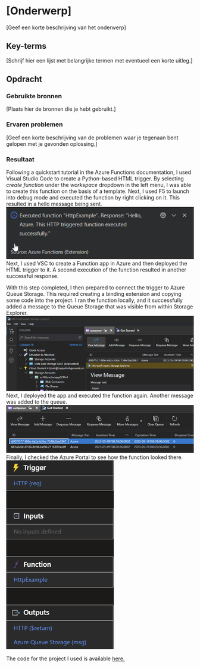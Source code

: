 # [Onderwerp]
[Geef een korte beschrijving van het onderwerp]

## Key-terms
[Schrijf hier een lijst met belangrijke termen met eventueel een korte uitleg.]

## Opdracht
### Gebruikte bronnen
[Plaats hier de bronnen die je hebt gebruikt.]

### Ervaren problemen
[Geef een korte beschrijving van de problemen waar je tegenaan bent gelopen met je gevonden oplossing.]

### Resultaat
Following a quickstart tutorial in the Azure Functions documentation, I used Visual Studio Code to create a Python-based HTML trigger. By selecting *create function* under the *workspace* dropdown in the left menu, I was able to create this function on the basis of a template. Next, I used F5 to launch into debug mode and executed the function by right clicking on it. This resulted in a hello message being sent.  
![ss1](../../00_includes/AZ-18_screenshot1.png)  
Next, I used VSC to create a Function app in Azure and then deployed the HTML trigger to it. A second execution of the function resulted in another successful response.

With this step completed, I then prepared to connect the trigger to Azure Queue Storage. This required creating a binding extension and copying some code into the project. I ran the function locally, and it successfully added a message to the Queue Storage that was visible from within Storage Explorer.  
![SS2](../../00_includes/AZ-18_screenshot2.png)  
Next, I deployed the app and executed the function again. Another message was added to the queue.  
![ss3](../../00_includes/AZ-18_screenshot3.png)  
Finally, I checked the Azure Portal to see how the function looked there.  
![ss4](../../00_includes/AZ-18_screenshot4.png)  

The code for the project I used is available [here.](../AZ-18_functions)

